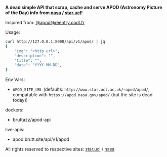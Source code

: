 **A dead simple API that scrap, cache and serve APOD (Astronomy Picture of the Day) info from  [nasa](https://apod.nasa.gov/apod/) / [star.ucl](http://www.star.ucl.ac.uk/~apod/apod/)!**

Inspired from: [@apod@reentry.codl.fr](https://reentry.codl.fr/@apod)

Usage:
```sh
curl http://127.0.0.1:8000/api/v1/apod/ | jq
{
    "img": "<http url>",
    "description": "",
    "title": "",
    "date": "YYYY-MM-DD",
}
```


Env Vars:
- `APOD_SITE_URL` (defaults: `http://www.star.ucl.ac.uk/~apod/apod/`, compatable with `https://apod.nasa.gov/apod/` (but the site is dead today))

dockers:
  - bruttazz/apod-api

live-apis:
  - apod.brutt.site/api/v1/apod

All rights reserved to respective sites: [star.ucl](http://www.star.ucl.ac.uk/~apod/apod/) / [nasa](https://apod.nasa.gov/apod/)
